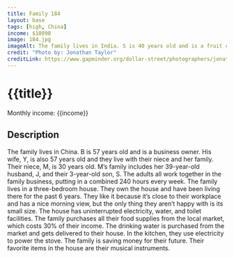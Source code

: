 ```yaml
---
title: Family 184
layout: base
tags: [high, China]
income: $10098
image: 184.jpg
imageAlt: The family lives in India. S is 40 years old and is a fruit collector. His wife B is 30 years old and they have 4 children. 
credit: "Photo by: Jonathan Taylor"
creditLink: https://www.gapminder.org/dollar-street/photographers/jonathan-taylor?
---
```

# {{title}}
Monthly income: {{income}}
## Description
The family lives in China. B is 57 years old and is a business owner. His wife, Y, is also 57 years old and they live with their niece and her family. Their niece, M, is 30 years old. M’s family includes her 39-year-old husband, J, and their 3-year-old son, S. The adults all work together in the family business, putting in a combined 240 hours every week. The family lives in a three-bedroom house. They own the house and have been living there for the past 6 years. They like it because it’s close to their workplace and has a nice morning view, but the only thing they aren’t happy with is its small size. The house has uninterrupted electricity, water, and toilet facilities. The family purchases all their food supplies from the local market, which costs 30% of their income. The drinking water is purchased from the market and gets delivered to their house. In the kitchen, they use electricity to power the stove. The family is saving money for their future. Their favorite items in the house are their musical instruments.